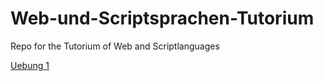 # Web-und-Scriptsprachen-Tutorium
Repo for the Tutorium of Web and Scriptlanguages

[Uebung 1](https://github.com/dartmann/Web-und-Scriptsprachen-Tutorium)

